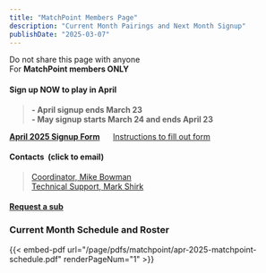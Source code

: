 ```yaml
---
title: "MatchPoint Members Page"
description: "Current Month Pairings and Next Month Signup"
publishDate: "2025-03-07"
---
```


Do not share this page with anyone\
For **MatchPoint members ONLY**

#### **Sign up NOW to play in April**
>**- April signup ends March 23**\
>**- May signup starts March 24 and ends April 23**

**[April 2025 Signup Form](/page/groups/matchpoint/signup)**&nbsp;&nbsp;&nbsp;&nbsp;&nbsp;&nbsp;[Instructions to fill out form](/page/groups/signupprocess)

#### Contacts &nbsp;(click to email)
>[Coordinator, Mike Bowman](mailto:m.bowman@yahoo.com)&nbsp;&nbsp;&nbsp;&nbsp;\
>[Technical Support, Mark Shirk](mailto:shirkmark@gmail.com)

#### [Request a sub](mailto:matchpoint-tennis@googlegroups.com)

### **Current Month Schedule and Roster**
{{< embed-pdf url="/page/pdfs/matchpoint/apr-2025-matchpoint-schedule.pdf" renderPageNum="1" >}}
